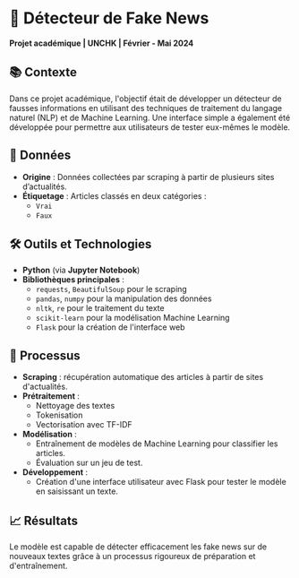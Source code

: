 # 📰 Détecteur de Fake News  
**Projet académique | UNCHK | Février - Mai 2024**

## 📚 Contexte
Dans ce projet académique, l'objectif était de développer un détecteur de fausses informations en utilisant des techniques de traitement du langage naturel (NLP) et de Machine Learning. Une interface simple a également été développée pour permettre aux utilisateurs de tester eux-mêmes le modèle.

## 📂 Données
- **Origine** : Données collectées par scraping à partir de plusieurs sites d’actualités.
- **Étiquetage** : Articles classés en deux catégories :
  - `Vrai`
  - `Faux`

## 🛠️ Outils et Technologies
- **Python** (via **Jupyter Notebook**)
- **Bibliothèques principales** :
  - `requests`, `BeautifulSoup` pour le scraping
  - `pandas`, `numpy` pour la manipulation des données
  - `nltk`, `re` pour le traitement du texte
  - `scikit-learn` pour la modélisation Machine Learning
  - `Flask` pour la création de l'interface web

## 🧹 Processus
- **Scraping** : récupération automatique des articles à partir de sites d'actualités.
- **Prétraitement** :
  - Nettoyage des textes
  - Tokenisation
  - Vectorisation avec TF-IDF
- **Modélisation** :
  - Entraînement de modèles de Machine Learning pour classifier les articles.
  - Évaluation sur un jeu de test.
- **Développement** :
  - Création d'une interface utilisateur avec Flask pour tester le modèle en saisissant un texte.

## 📈 Résultats
Le modèle est capable de détecter efficacement les fake news sur de nouveaux textes grâce à un processus rigoureux de préparation et d'entraînement.


